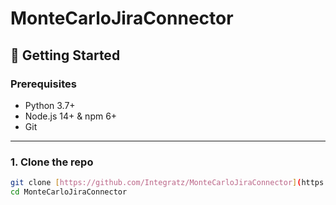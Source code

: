 # MonteCarloJiraConnector


## 🚀 Getting Started

### Prerequisites

- Python 3.7+  
- Node.js 14+ & npm 6+  
- Git

---

### 1. Clone the repo

```bash
git clone [https://github.com/Integratz/MonteCarloJiraConnector](https://github.com/Integratz/MonteCarloJiraConnector)
cd MonteCarloJiraConnector
```
